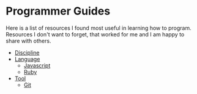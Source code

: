 Programmer Guides
=================

Here is a list of resources I found most useful in learning how to program.
Resources I don't want to forget, that worked for me and I am happy to share with others.

* [Discipline](/discipline)
* [Language](/language)
  * [Javascript](/language/javascript)
  * [Ruby](/language/ruby)
* [Tool](/tool)
  * [Git](/tool/git)
